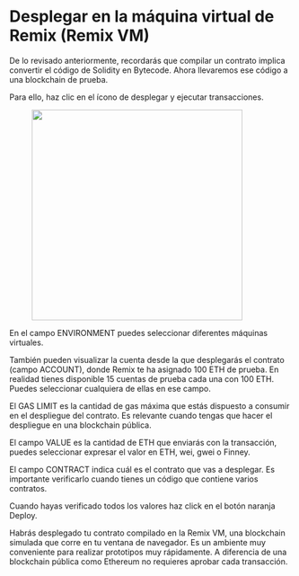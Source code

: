 # Desplegar en la máquina virtual de Remix (Remix VM)

De lo revisado anteriormente, recordarás que compilar un contrato implica convertir el código de Solidity en Bytecode. Ahora llevaremos ese código a una blockchain de prueba.

Para ello, haz clic en el ícono de desplegar y ejecutar transacciones.

<figure><img src="../../../../.gitbook/assets/mod1_30.png" alt="" width="375"><figcaption></figcaption></figure>

En el campo ENVIRONMENT puedes seleccionar diferentes máquinas virtuales.

También pueden visualizar la cuenta desde la que desplegarás el contrato (campo ACCOUNT), donde Remix te ha asignado 100 ETH de prueba. En realidad tienes disponible 15 cuentas de prueba cada una con 100 ETH. Puedes seleccionar cualquiera de ellas en ese campo.

El GAS LIMIT es la cantidad de gas máxima que estás dispuesto a consumir en el despliegue del contrato. Es relevante cuando tengas que hacer el despliegue en una blockchain pública.

El campo VALUE es la cantidad de ETH que enviarás con la transacción, puedes seleccionar expresar el valor en ETH, wei, gwei o Finney.

El campo CONTRACT indica cuál es el contrato que vas a desplegar. Es importante verificarlo cuando tienes un código que contiene varios contratos.

Cuando hayas verificado todos los valores haz click en el botón naranja Deploy.

Habrás desplegado tu contrato compilado en la Remix VM, una blockchain simulada que corre en tu ventana de navegador. Es un ambiente muy conveniente para realizar prototipos muy rápidamente. A diferencia de una blockchain pública como Ethereum no requieres aprobar cada transacción.
